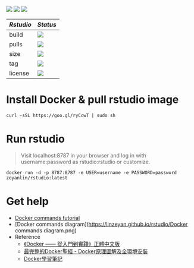 ![](https://img.shields.io/badge/Rstudio-Server-blue.svg?style=plastic)
[![](https://img.shields.io/travis/linzeyan/rstudio.svg?style=plastic)](https://travis-ci.org/linzeyan/rstudio)
![](https://img.shields.io/docker/build/zeyanlin/rstudio.svg?style=plastic)

**_Rstudio_** | **_Status_**
-------------- | -------------- 
build | [![](https://img.shields.io/docker/automated/zeyanlin/rstudio.svg?style=plastic)](https://hub.docker.com/r/zeyanlin/rstudio/) 
pulls |  ![](https://img.shields.io/docker/pulls/zeyanlin/rstudio.svg?style=plastic) 
size |  [![](https://images.microbadger.com/badges/image/zeyanlin/rstudio.svg)](https://microbadger.com/images/zeyanlin/rstudio) 
tag |  ![](https://images.microbadger.com/badges/version/zeyanlin/rstudio.svg) 
license |  ![](https://images.microbadger.com/badges/license/zeyanlin/rstudio.svg)

# Install Docker & pull rstudio image

    curl -sSL https://goo.gl/ryCcwT | sudo sh
    
# Run rstudio

> Visit localhost:8787 in your browser and log in with username:password as rstudio:rstudio or customize.

    docker run -d -p 8787:8787 -e USER=username -e PASSWORD=password zeyanlin/rstudio:latest

# Get help

* [Docker commands tutorial](https://github.com/linzeyan/rstudio/blob/master/01.docker_tutorial.md#常用的-docker-命令)
* [Docker commands diagram](https://linzeyan.github.io/rstudio/Docker commands diagram.png)
* Reference
  * [《Docker —— 從入門到實踐》正體中文版](https://www.gitbook.com/book/philipzheng/docker_practice/details)
  - [最完整的Docker聖經 - Docker原理圖解及全環境安裝](https://www.gitbook.com/book/joshhu/docker_theory_install/details)
  - [Docker學習筆記](https://www.gitbook.com/book/peihsinsu/docker-note-book/details)
